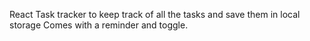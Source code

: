 React Task tracker to keep track of all the tasks and save them in local storage
Comes with a reminder and toggle.
